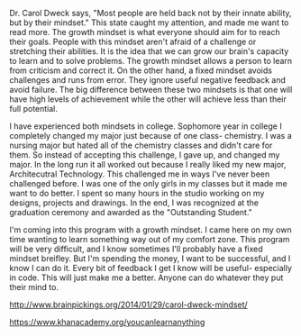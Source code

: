 Dr. Carol Dweck says, "Most people are held back not by their innate ability, but by their mindset." This state caught my attention, and made me want to read more. The growth mindset is what everyone should aim for to reach their goals. People with this mindset aren't afraid of a challenge or stretching their abilities. It is the idea that we can grow our brain's capacity to learn and to solve problems. The growth mindset allows a person to learn from criticism and correct it. On the other hand, a fixed mindset avoids challenges and runs from error. They ignore useful negative feedback and avoid failure. The big difference between these two mindsets is that one will have high levels of achievement while the other will achieve less than their full potential.

I have experienced both mindsets in college. Sophomore year in college I completely changed my major just because of one class- chemistry. I was a nursing major but hated all of the chemistry classes and didn't care for them. So instead of accepting this challenge, I gave up, and changed my major. In the long run it all worked out because I really liked my new major, Architecutral Technology. This challenged me in ways I've never been challenged before. I was one of the only girls in my classes but it made me want to do better. I spent so many hours in the studio working on my designs, projects and drawings. In the end, I was recognized at the graduation ceremony and awarded as the "Outstanding Student."

I'm coming into this program with a growth mindset. I came here on my own time wanting to learn something way out of my comfort zone. This program will be very difficult, and I know sometimes I'll probably have a fixed mindset breifley. But I'm spending the money, I want to be successful, and I know I can do it. Every bit of feedback I get I know will be useful- especially in code. This will just make me a better. Anyone can do whatever they put their mind to.




http://www.brainpickings.org/2014/01/29/carol-dweck-mindset/


https://www.khanacademy.org/youcanlearnanything

